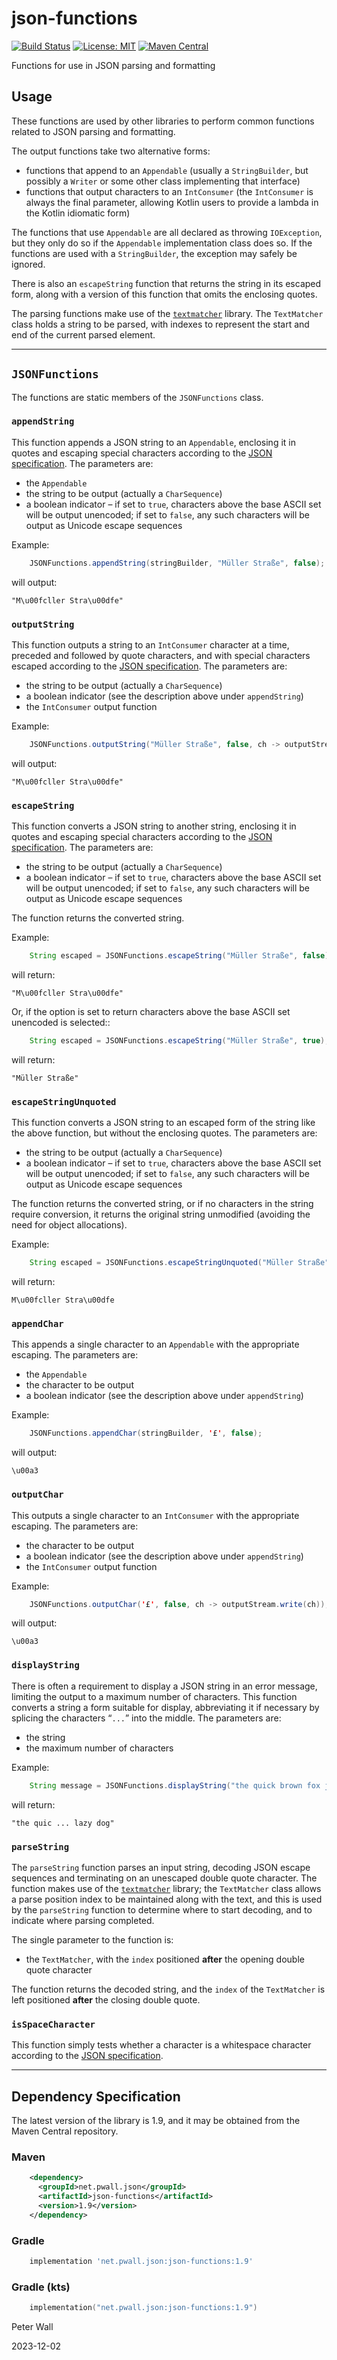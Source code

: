# json-functions

[![Build Status](https://travis-ci.com/pwall567/json-functions.svg?branch=main)](https://app.travis-ci.com/github/pwall567/json-functions)
[![License: MIT](https://img.shields.io/badge/License-MIT-yellow.svg)](https://opensource.org/licenses/MIT)
[![Maven Central](https://img.shields.io/maven-central/v/net.pwall.json/json-functions?label=Maven%20Central)](https://search.maven.org/search?q=g:%22net.pwall.json%22%20AND%20a:%22json-functions%22)

Functions for use in JSON parsing and formatting

## Usage

These functions are used by other libraries to perform common functions related to JSON parsing and formatting.

The output functions take two alternative forms:

- functions that append to an `Appendable` (usually a `StringBuilder`, but possibly a `Writer` or some other class
  implementing that interface)
- functions that output characters to an `IntConsumer` (the `IntConsumer` is always the final parameter, allowing Kotlin
  users to provide a lambda in the Kotlin idiomatic form)

The functions that use `Appendable` are all declared as throwing `IOException`, but they only do so if the `Appendable`
implementation class does so.
If the functions are used with a `StringBuilder`, the exception may safely be ignored.

There is also an `escapeString` function that returns the string in its escaped form, along with a version of this
function that omits the enclosing quotes.

The parsing functions make use of the [`textmatcher`](https://github.com/pwall567/textmatcher) library.
The `TextMatcher` class holds a string to be parsed, with indexes to represent the start and end of the current parsed
element.

---

## `JSONFunctions`

The functions are static members of the `JSONFunctions` class.

### `appendString`

This function appends a JSON string to an `Appendable`, enclosing it in quotes and escaping special characters
according to the [JSON specification](https://www.rfc-editor.org/rfc/rfc8259.html#section-7).
The parameters are:
- the `Appendable`
- the string to be output (actually a `CharSequence`)
- a boolean indicator &ndash; if set to `true`, characters above the base ASCII set will be output unencoded; if set to
  `false`, any such characters will be output as Unicode escape sequences

Example:
```java
    JSONFunctions.appendString(stringBuilder, "Müller Straße", false);
```
will output:
```
"M\u00fcller Stra\u00dfe"
```

### `outputString`

This function outputs a string to an `IntConsumer` character at a time, preceded and followed by quote characters, and
with special characters escaped according to the
[JSON specification](https://www.rfc-editor.org/rfc/rfc8259.html#section-7).
The parameters are:
- the string to be output (actually a `CharSequence`)
- a boolean indicator (see the description above under `appendString`)
- the `IntConsumer` output function

Example:
```java
    JSONFunctions.outputString("Müller Straße", false, ch -> outputStream.write(ch));
```
will output:
```
"M\u00fcller Stra\u00dfe"
```

### `escapeString`

This function converts a JSON string to another string, enclosing it in quotes and escaping special characters
according to the [JSON specification](https://www.rfc-editor.org/rfc/rfc8259.html#section-7).
The parameters are:
- the string to be output (actually a `CharSequence`)
- a boolean indicator &ndash; if set to `true`, characters above the base ASCII set will be output unencoded; if set to
  `false`, any such characters will be output as Unicode escape sequences

The function returns the converted string.

Example:
```java
    String escaped = JSONFunctions.escapeString("Müller Straße", false);
```
will return:
```
"M\u00fcller Stra\u00dfe"
```
Or, if the option is set to return characters above the base ASCII set unencoded is selected::
```java
    String escaped = JSONFunctions.escapeString("Müller Straße", true);
```
will return:
```
"Müller Straße"
```

### `escapeStringUnquoted`

This function converts a JSON string to an escaped form of the string like the above function, but without the enclosing
quotes.
The parameters are:
- the string to be output (actually a `CharSequence`)
- a boolean indicator &ndash; if set to `true`, characters above the base ASCII set will be output unencoded; if set to
  `false`, any such characters will be output as Unicode escape sequences

The function returns the converted string, or if no characters in the string require conversion, it returns the original
string unmodified (avoiding the need for object allocations).

Example:
```java
    String escaped = JSONFunctions.escapeStringUnquoted("Müller Straße", false);
```
will return:
```
M\u00fcller Stra\u00dfe
```

### `appendChar`

This appends a single character to an `Appendable` with the appropriate escaping.
The parameters are:
- the `Appendable`
- the character to be output
- a boolean indicator (see the description above under `appendString`)

Example:
```java
    JSONFunctions.appendChar(stringBuilder, '£', false);
```
will output:
```
\u00a3
```

### `outputChar`

This outputs a single character to an `IntConsumer` with the appropriate escaping.
The parameters are:
- the character to be output
- a boolean indicator (see the description above under `appendString`)
- the `IntConsumer` output function

Example:
```java
    JSONFunctions.outputChar('£', false, ch -> outputStream.write(ch));
```
will output:
```
\u00a3
```

### `displayString`

There is often a requirement to display a JSON string in an error message, limiting the output to a maximum number of
characters.
This function converts a string a form suitable for display, abbreviating it if necessary by splicing the characters
&ldquo;` ... `&rdquo; into the middle.
The parameters are:
- the string
- the maximum number of characters 

Example:
```java
    String message = JSONFunctions.displayString("the quick brown fox jumps over the lazy dog", 21);
```
will return:
```
"the quic ... lazy dog"
```

### `parseString`

The `parseString` function parses an input string, decoding JSON escape sequences and terminating on an unescaped double
quote character.
The function makes use of the [`textmatcher`](https://github.com/pwall567/textmatcher) library; the `TextMatcher` class
allows a parse position index to be maintained along with the text, and this is used by the `parseString` function to
determine where to start decoding, and to indicate where parsing completed.

The single parameter to the function is:
- the `TextMatcher`, with the `index` positioned **after** the opening double quote character

The function returns the decoded string, and the `index` of the `TextMatcher` is left positioned **after** the closing
double quote.

### `isSpaceCharacter`

This function simply tests whether a character is a whitespace character according to the
[JSON specification](https://www.rfc-editor.org/rfc/rfc8259.html#section-2).

---

## Dependency Specification

The latest version of the library is 1.9, and it may be obtained from the Maven Central repository.

### Maven
```xml
    <dependency>
      <groupId>net.pwall.json</groupId>
      <artifactId>json-functions</artifactId>
      <version>1.9</version>
    </dependency>
```
### Gradle
```groovy
    implementation 'net.pwall.json:json-functions:1.9'
```
### Gradle (kts)
```kotlin
    implementation("net.pwall.json:json-functions:1.9")
```

Peter Wall

2023-12-02
